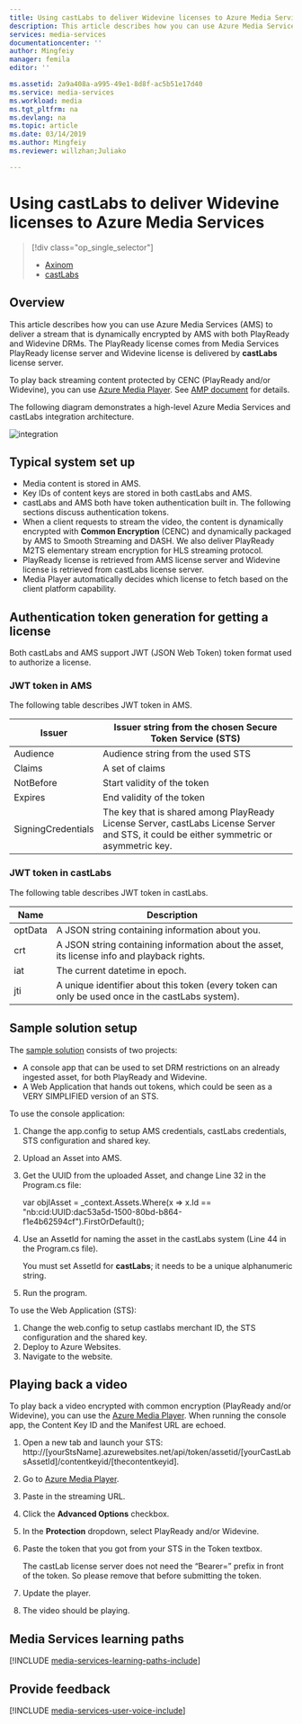 ```yaml
---
title: Using castLabs to deliver Widevine licenses to Azure Media Services | Microsoft Docs
description: This article describes how you can use Azure Media Services (AMS) to deliver a stream that is dynamically encrypted by AMS with both PlayReady and Widevine DRMs. The PlayReady license comes from Media Services PlayReady license server and Widevine license is delivered by castLabs license server.
services: media-services
documentationcenter: ''
author: Mingfeiy
manager: femila
editor: ''

ms.assetid: 2a9a408a-a995-49e1-8d8f-ac5b51e17d40
ms.service: media-services
ms.workload: media
ms.tgt_pltfrm: na
ms.devlang: na
ms.topic: article
ms.date: 03/14/2019
ms.author: Mingfeiy
ms.reviewer: willzhan;Juliako

---
```

# Using castLabs to deliver Widevine licenses to Azure Media Services 
> [!div class="op_single_selector"]
> * [Axinom](media-services-axinom-integration.md)
> * [castLabs](media-services-castlabs-integration.md)
> 
> 

## Overview

This article describes how you can use Azure Media Services (AMS) to deliver a stream that is dynamically encrypted by AMS with both PlayReady and Widevine DRMs. The PlayReady license comes from Media Services PlayReady license server and Widevine license is delivered by **castLabs** license server.

To play back streaming content protected by CENC (PlayReady and/or Widevine), you can use  [Azure Media Player](https://aka.ms/azuremediaplayer). See [AMP document](https://amp.azure.net/libs/amp/latest/docs/) for details.

The following diagram demonstrates a high-level Azure Media Services and castLabs integration architecture.

![integration](./media/media-services-castlabs-integration/media-services-castlabs-integration.png)

## Typical system set up

* Media content is stored in AMS.
* Key IDs of content keys are stored in both castLabs and AMS.
* castLabs and AMS both have token authentication built in. The following sections discuss authentication tokens. 
* When a client requests to stream the video, the content is dynamically encrypted with **Common Encryption** (CENC) and dynamically packaged by AMS to Smooth Streaming and DASH. We also deliver PlayReady M2TS elementary stream encryption for HLS streaming protocol.
* PlayReady license is retrieved from AMS license server and Widevine license is retrieved from castLabs license server. 
* Media Player automatically decides which license to fetch based on the client platform capability. 

## Authentication token generation for getting a license

Both castLabs and AMS support JWT (JSON Web Token) token format used to authorize a license. 

### JWT token in AMS

The following table describes JWT token in AMS. 

| Issuer | Issuer string from the chosen Secure Token Service (STS) |
| --- | --- |
| Audience |Audience string from the used STS |
| Claims |A set of claims |
| NotBefore |Start validity of the token |
| Expires |End validity of the token |
| SigningCredentials |The key that is shared among PlayReady License Server, castLabs License Server and STS, it could be either symmetric or asymmetric key. |

### JWT token in castLabs

The following table describes JWT token in castLabs. 

| Name | Description |
| --- | --- |
| optData |A JSON string containing information about you. |
| crt |A JSON string containing information about the asset, its license info and playback rights. |
| iat |The current datetime in epoch. |
| jti |A unique identifier about this token (every token can only be used once in the castLabs system). |

## Sample solution setup

The [sample solution](https://github.com/AzureMediaServicesSamples/CastlabsIntegration) consists of two projects:

* A console app that can be used to set DRM restrictions on an already ingested asset, for both PlayReady and Widevine.
* A Web Application that hands out tokens, which could be seen as a VERY SIMPLIFIED version of an STS.

To use the console application:

1. Change the app.config to setup AMS credentials, castLabs credentials, STS configuration and shared key.
2. Upload an Asset into AMS.
3. Get the UUID from the uploaded Asset, and change Line 32 in the Program.cs file:
   
      var objIAsset = _context.Assets.Where(x => x.Id == "nb:cid:UUID:dac53a5d-1500-80bd-b864-f1e4b62594cf").FirstOrDefault();
4. Use an AssetId for naming the asset in the castLabs system (Line 44 in the Program.cs file).
   
   You must set AssetId for **castLabs**; it needs to be a unique alphanumeric string.
5. Run the program.

To use the Web Application (STS):

1. Change the web.config to setup castlabs merchant ID, the STS configuration and the shared key.
2. Deploy to Azure Websites.
3. Navigate to the website.

## Playing back a video

To play back a video encrypted with common encryption (PlayReady and/or Widevine), you can use the [Azure Media Player](https://aka.ms/azuremediaplayer). When running the console app, the Content Key ID and the Manifest URL are echoed.

1. Open a new tab and launch your STS: http://[yourStsName].azurewebsites.net/api/token/assetid/[yourCastLabsAssetId]/contentkeyid/[thecontentkeyid].
2. Go to [Azure Media Player](https://aka.ms/azuremediaplayer).
3. Paste in the streaming URL.
4. Click the **Advanced Options** checkbox.
5. In the **Protection** dropdown, select PlayReady and/or Widevine.
6. Paste the token that you got from your STS in the Token textbox. 
   
   The castLab license server does not need the “Bearer=” prefix in front of the token. So please remove that before submitting the token.
7. Update the player.
8. The video should be playing.

## Media Services learning paths
[!INCLUDE [media-services-learning-paths-include](../../../includes/media-services-learning-paths-include.md)]

## Provide feedback
[!INCLUDE [media-services-user-voice-include](../../../includes/media-services-user-voice-include.md)]


